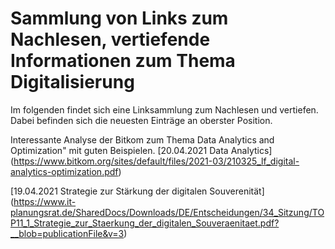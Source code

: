 # Sammlung von Links zum Nachlesen, vertiefende Informationen zum Thema Digitalisierung

Im folgenden findet sich eine Linksammlung zum Nachlesen und vertiefen. Dabei befinden sich die neuesten Einträge an oberster Position.

Interessante Analyse der Bitkom zum Thema Data Analytics and Optimization" mit guten Beispielen.
[20.04.2021 Data Analytics] (https://www.bitkom.org/sites/default/files/2021-03/210325_lf_digital-analytics-optimization.pdf)

[19.04.2021 Strategie zur Stärkung der digitalen Souverenität] (https://www.it-planungsrat.de/SharedDocs/Downloads/DE/Entscheidungen/34_Sitzung/TOP11_1_Strategie_zur_Staerkung_der_digitalen_Souveraenitaet.pdf?__blob=publicationFile&v=3)



